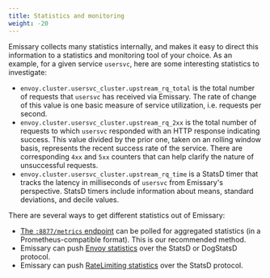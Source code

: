 ```yaml
---
title: Statistics and monitoring
weight: -20
---
```


Emissary collects many statistics internally, and makes it easy to
direct this information to a statistics and monitoring tool of your
choice.  As an example, for a given service `usersvc`, here are some
interesting statistics to investigate:

- `envoy.cluster.usersvc_cluster.upstream_rq_total` is the total
  number of requests that `usersvc` has received via Emissary.  The rate of change of this value is one basic measure of
  service utilization, i.e. requests per second.
- `envoy.cluster.usersvc_cluster.upstream_rq_2xx` is the total number
  of requests to which `usersvc` responded with an HTTP response
  indicating success.  This value divided by the prior one, taken on
  an rolling window basis, represents the recent success rate of the
  service.  There are corresponding `4xx` and `5xx` counters that can
  help clarify the nature of unsuccessful requests.
- `envoy.cluster.usersvc_cluster.upstream_rq_time` is a StatsD timer
  that tracks the latency in milliseconds of `usersvc` from Emissary's perspective.  StatsD timers include information about
  means, standard deviations, and decile values.

There are several ways to get different statistics out of Emissary:

- [The `:8877/metrics` endpoint](./8877-metrics) can be polled for
  aggregated statistics (in a Prometheus-compatible format).  This is
  our recommended method.
- Emissary can push [Envoy statistics](./envoy-statsd) over the
  StatsD or DogStatsD protocol.
- Emissary can push [RateLimiting
  statistics](../environment) over the StatsD protocol.
